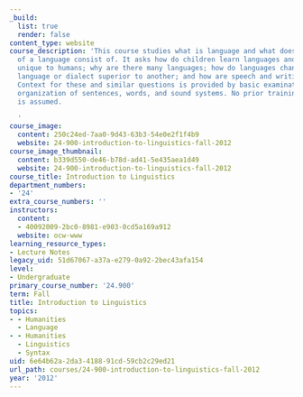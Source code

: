 ```yaml
---
_build:
  list: true
  render: false
content_type: website
course_description: 'This course studies what is language and what does knowledge
  of a language consist of. It asks how do children learn languages and is language
  unique to humans; why are there many languages; how do languages change; is any
  language or dialect superior to another; and how are speech and writing related.
  Context for these and similar questions is provided by basic examination of internal
  organization of sentences, words, and sound systems. No prior training in linguistics
  is assumed.

  '
course_image:
  content: 250c24ed-7aa0-9d43-63b3-54e0e2f1f4b9
  website: 24-900-introduction-to-linguistics-fall-2012
course_image_thumbnail:
  content: b339d550-de46-b78d-ad41-5e435aea1d49
  website: 24-900-introduction-to-linguistics-fall-2012
course_title: Introduction to Linguistics
department_numbers:
- '24'
extra_course_numbers: ''
instructors:
  content:
  - 40092009-2bc0-8981-e903-0cd5a169a912
  website: ocw-www
learning_resource_types:
- Lecture Notes
legacy_uid: 51d67067-a37a-e279-0a92-2bec43afa154
level:
- Undergraduate
primary_course_number: '24.900'
term: Fall
title: Introduction to Linguistics
topics:
- - Humanities
  - Language
- - Humanities
  - Linguistics
  - Syntax
uid: 6e64b62a-2da3-4188-91cd-59cb2c29ed21
url_path: courses/24-900-introduction-to-linguistics-fall-2012
year: '2012'
---
```

